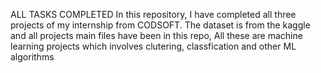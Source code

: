 ALL TASKS COMPLETED
In this repository, I have completed all three projects of my internship from CODSOFT. 
The dataset is from the kaggle and all projects main files have been in this repo, All these are  machine learning projects which involves clutering, classfication and other ML algorithms
